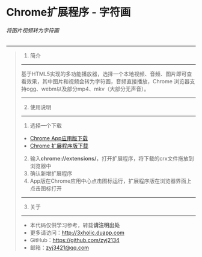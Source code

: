 Chrome扩展程序 - 字符画
================
###### 将图片视频转为字符画
***
> 1. 简介
> -------
> 基于HTML5实现的多功能播放器，选择一个本地视频、音频、图片即可查看效果，其中图片和视频会转为字符画，音频直接播放，Chrome 浏览器支持ogg、webm以及部分mp4、mkv（大部分无声音）。
>
> ***
> 2. 使用说明
> -----------
> 1. 选择一个下载
>  - [Chrome App应用版下载][1]
>  - [Chrome 扩展程序版下载][2]
> 2. 输入**chrome://extensions/**，打开扩展程序，将下载的crx文件拖放到浏览器中
> 3. 确认新增扩展程序
> 4. App版在Chrome应用中心点击图标运行，扩展程序版在浏览器界面上点击图标打开
>
> ***
> 3. 关于
> -------
> + 本代码仅供学习参考，转载**请注明出处**
> + 更多请访问：http://3xholic.duapp.com
> + GitHub：https://github.com/zyj2134
> + 邮箱：[zyj3421@qq.com][3]

[1]: https://github.com/zyj2134/chrome-ascii/raw/master/ascii-app.crx "Chrome App应用版下载"
[2]: https://github.com/zyj2134/chrome-ascii/raw/master/ascii-extension.crx "Chrome 扩展程序版下载"
[3]: http://mail.qq.com/cgi-bin/qm_share?t=qm_mailme&email=h-3_7bSztbbH9vap5Ojq

